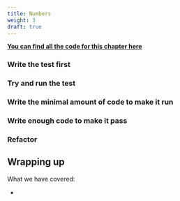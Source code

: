 ```yaml
---
title: Numbers
weight: 3
draft: true
---
```


**[You can find all the code for this chapter here](https://github.com/pmareke/learn-python-with-tests/tree/main/examples/numbers)**

### Write the test first

### Try and run the test

### Write the minimal amount of code to make it run

### Write enough code to make it pass

### Refactor

## Wrapping up

What we have covered:

- 
